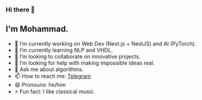 ### Hi there 👋
## I'm Mohammad.

<!--
**MNakhaeiR/MNakhaeiR** is a ✨ _special_ ✨ repository because its `README.md` (this file) appears on your GitHub profile.

Here are some ideas to get you started:
-->

- 🔭 I’m currently working on Web Dev (Next.js + NestJS) and AI (PyTorch).
- 🌱 I’m currently learning NLP and VHDL.
- 👯 I’m looking to collaborate on innovative projects.
- 🤔 I’m looking for help with making impossible ideas real.
- 💬 Ask me about algorithms.
- 📫 How to reach me: [Telegram](https://t.me/MNakhaeiR)
- 😄 Pronouns: he/him
- ⚡ Fun fact: I like classical music.


